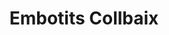 ---
title: "Embotits Collbaix"
url: /sant-joan-de-vilatorrada/embotits-collbaix/
shop: carnicero
---